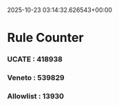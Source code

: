 2025-10-23 03:14:32.626543+00:00
# Rule Counter 
 ### UCATE : 418938

 ### Veneto : 539829

 ### Allowlist : 13930